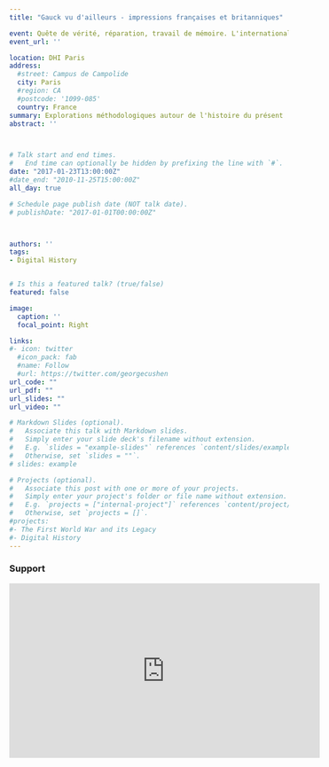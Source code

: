 ```yaml
---
title: "Gauck vu d'ailleurs - impressions françaises et britanniques"

event: Quête de vérité, réparation, travail de mémoire. L'internationalisation des usages politiques du passé après 1989. Colloque à l'honneur du président fédéral Joachim Gauck
event_url: ''

location: DHI Paris
address:
  #street: Campus de Campolide
  city: Paris
  #region: CA
  #postcode: '1099-085'
  country: France
summary: Explorations méthodologiques autour de l'histoire du présent
abstract: ''



# Talk start and end times.
#   End time can optionally be hidden by prefixing the line with `#`.
date: "2017-01-23T13:00:00Z"
#date_end: "2010-11-25T15:00:00Z"
all_day: true

# Schedule page publish date (NOT talk date).
# publishDate: "2017-01-01T00:00:00Z"



authors: ''
tags: 
- Digital History


# Is this a featured talk? (true/false)
featured: false

image:
  caption: ''
  focal_point: Right

links:
#- icon: twitter
  #icon_pack: fab
  #name: Follow
  #url: https://twitter.com/georgecushen
url_code: ""
url_pdf: ""
url_slides: ""
url_video: ""

# Markdown Slides (optional).
#   Associate this talk with Markdown slides.
#   Simply enter your slide deck's filename without extension.
#   E.g. `slides = "example-slides"` references `content/slides/example-slides.md`.
#   Otherwise, set `slides = ""`.
# slides: example

# Projects (optional).
#   Associate this post with one or more of your projects.
#   Simply enter your project's folder or file name without extension.
#   E.g. `projects = ["internal-project"]` references `content/project/deep-learning/index.md`.
#   Otherwise, set `projects = []`.
#projects:
#- The First World War and its Legacy
#- Digital History
---
```

### Support

<iframe src="https://prezi.com/embed/eq3oapsfw-wo/" id="iframe_container" frameborder="0" webkitallowfullscreen="" mozallowfullscreen="" allowfullscreen="" allow="autoplay; fullscreen" height="315" width="560"></iframe>